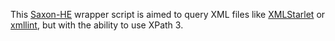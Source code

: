 This [Saxon-HE](http://sourceforge.net/projects/saxon) wrapper script is aimed to query XML files like [XMLStarlet](http://xmlstar.sourceforge.net/) or [xmllint](http://xmlsoft.org/xmllint.html), but with the ability to use XPath 3.
